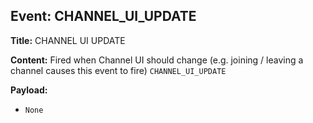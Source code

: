 ## Event: CHANNEL_UI_UPDATE

**Title:** CHANNEL UI UPDATE

**Content:**
Fired when Channel UI should change (e.g. joining / leaving a channel causes this event to fire)
`CHANNEL_UI_UPDATE`

**Payload:**
- `None`